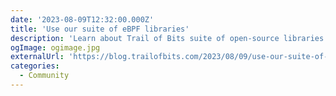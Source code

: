 ```yaml
---
date: '2023-08-09T12:32:00.000Z'
title: 'Use our suite of eBPF libraries'
description: 'Learn about Trail of Bits suite of open-source libraries designed to streamline the creation and deployment of eBPF applications'
ogImage: ogimage.jpg
externalUrl: 'https://blog.trailofbits.com/2023/08/09/use-our-suite-of-ebpf-libraries/'
categories:
  - Community
---
```

